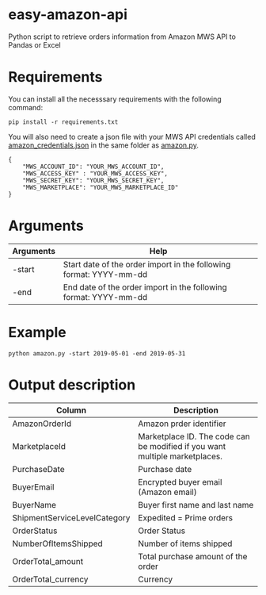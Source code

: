 # easy-amazon-api
Python script to retrieve orders information from Amazon MWS API to Pandas or Excel

# Requirements

You can install all the necesssary requirements with the following command:

```
pip install -r requirements.txt
```

You will also need to create a json file with your MWS API credentials called [amazon_credentials.json](amazon_credentials.json) in the same folder as [amazon.py](amazon.py).

```
{
	"MWS_ACCOUNT_ID": "YOUR_MWS_ACCOUNT_ID",
	"MWS_ACCESS_KEY" : "YOUR_MWS_ACCESS_KEY",
	"MWS_SECRET_KEY": "YOUR_MWS_SECRET_KEY",
	"MWS_MARKETPLACE": "YOUR_MWS_MARKETPLACE_ID"
}
```

# Arguments

Arguments       | Help
-------------   | -------------
-start          | Start date of the order import in the following format: YYYY-mm-dd
-end            | End date of the order import in the following format: YYYY-mm-dd

# Example

```
python amazon.py -start 2019-05-01 -end 2019-05-31
```

# Output description

Column                        | Description
-------------                 | -------------
AmazonOrderId                 | Amazon prder identifier
MarketplaceId                 | Marketplace ID. The code can be modified if you want multiple marketplaces.
PurchaseDate                  | Purchase date
BuyerEmail                    | Encrypted buyer email (Amazon email)
BuyerName                     | Buyer first name and last name
ShipmentServiceLevelCategory  | Expedited = Prime orders
OrderStatus                   | Order Status
NumberOfItemsShipped          | Number of items shipped
OrderTotal_amount             | Total purchase amount of the order
OrderTotal_currency           | Currency
